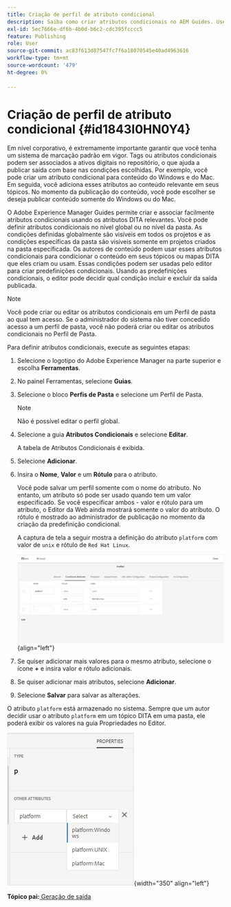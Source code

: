 ```yaml
---
title: Criação de perfil de atributo condicional
description: Saiba como criar atributos condicionais no AEM Guides. Use atributos condicionais na pasta e perfis globais para condicionar seu conteúdo.
exl-id: 5ec7666e-df6b-4b0d-b6c2-cdc395fcccc5
feature: Publishing
role: User
source-git-commit: ac83f613d87547fc7f6a18070545e40ad4963616
workflow-type: tm+mt
source-wordcount: '479'
ht-degree: 0%

---
```


# Criação de perfil de atributo condicional {#id1843I0HN0Y4}

Em nível corporativo, é extremamente importante garantir que você tenha um sistema de marcação padrão em vigor. Tags ou atributos condicionais podem ser associados a ativos digitais no repositório, o que ajuda a publicar saída com base nas condições escolhidas. Por exemplo, você pode criar um atributo condicional para conteúdo do Windows e do Mac. Em seguida, você adiciona esses atributos ao conteúdo relevante em seus tópicos. No momento da publicação do conteúdo, você pode escolher se deseja publicar conteúdo somente do Windows ou do Mac.

O Adobe Experience Manager Guides permite criar e associar facilmente atributos condicionais usando os atributos DITA relevantes. Você pode definir atributos condicionais no nível global ou no nível da pasta. As condições definidas globalmente são visíveis em todos os projetos e as condições específicas da pasta são visíveis somente em projetos criados na pasta especificada. Os autores de conteúdo podem usar esses atributos condicionais para condicionar o conteúdo em seus tópicos ou mapas DITA que eles criam ou usam. Essas condições podem ser usadas pelo editor para criar predefinições condicionais. Usando as predefinições condicionais, o editor pode decidir qual condição incluir e excluir da saída publicada.

>[!NOTE]
>
> Você pode criar ou editar os atributos condicionais em um Perfil de pasta ao qual tem acesso. Se o administrador do sistema não tiver concedido acesso a um perfil de pasta, você não poderá criar ou editar os atributos condicionais no Perfil de Pasta.

Para definir atributos condicionais, execute as seguintes etapas:

1. Selecione o logotipo do Adobe Experience Manager na parte superior e escolha **Ferramentas**.

1. No painel Ferramentas, selecione **Guias**.

1. Selecione o bloco **Perfis de Pasta** e selecione um Perfil de Pasta.

   >[!NOTE]
   >
   > Não é possível editar o perfil global.

1. Selecione a guia **Atributos Condicionais** e selecione **Editar**.

   A tabela de Atributos Condicionais é exibida.

1. Selecione **Adicionar**.

1. Insira o **Nome**, **Valor** e um **Rótulo** para o atributo.

   Você pode salvar um perfil somente com o nome do atributo. No entanto, um atributo só pode ser usado quando tem um valor especificado. Se você especificar ambos - valor e rótulo para um atributo, o Editor da Web ainda mostrará somente o valor do atributo. O rótulo é mostrado ao administrador de publicação no momento da criação da predefinição condicional.

   A captura de tela a seguir mostra a definição do atributo `platform` com valor de `unix` e rótulo de `Red Hat Linux`.

   ![](images/add-profile-new.png){align="left"}

1. Se quiser adicionar mais valores para o mesmo atributo, selecione o ícone **+** e insira valor e rótulo adicionais.

1. Se quiser adicionar mais atributos, selecione **Adicionar**.

1. Selecione **Salvar** para salvar as alterações.


O atributo `platform` está armazenado no sistema. Sempre que um autor decidir usar o atributo `platform` em um tópico DITA em uma pasta, ele poderá exibir os valores na guia Propriedades no Editor.

![](images/properties-tab.png){width="350" align="left"}

**Tópico pai:**[ Geração de saída](generate-output.md)
